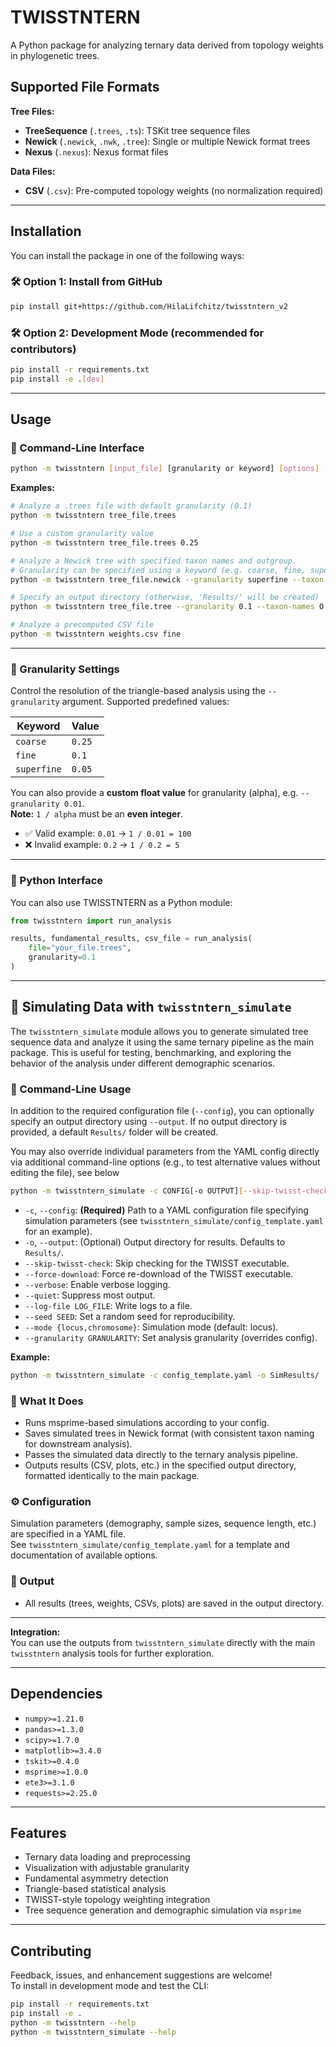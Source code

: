 # TWISSTNTERN

A Python package for analyzing ternary data derived from topology weights in phylogenetic trees.

## Supported File Formats

**Tree Files:**
- **TreeSequence** (`.trees`, `.ts`): TSKit tree sequence files  
- **Newick** (`.newick`, `.nwk`, `.tree`): Single or multiple Newick format trees  
- **Nexus** (`.nexus`): Nexus format files

**Data Files:**
- **CSV** (`.csv`): Pre-computed topology weights (no normalization required)

---

## Installation

You can install the package in one of the following ways:

### 🛠️ Option 1: Install from GitHub

```bash
pip install git+https://github.com/HilaLifchitz/twisstntern_v2
```

### 🛠️ Option 2: Development Mode (recommended for contributors)

```bash
pip install -r requirements.txt
pip install -e .[dev]
```

---

## Usage

### 🔧 Command-Line Interface

```bash
python -m twisstntern [input_file] [granularity or keyword] [options]
```

**Examples:**

```bash
# Analyze a .trees file with default granularity (0.1)
python -m twisstntern tree_file.trees

# Use a custom granularity value
python -m twisstntern tree_file.trees 0.25

# Analyze a Newick tree with specified taxon names and outgroup.
# Granularity can be specified using a keyword (e.g. coarse, fine, superfine)
python -m twisstntern tree_file.newick --granularity superfine --taxon-names O P1 P2 P3 --outgroup O

# Specify an output directory (otherwise, 'Results/' will be created)
python -m twisstntern tree_file.tree --granularity 0.1 --taxon-names O P1 P2 P3 --outgroup O --output /your/custom/output_dir

# Analyze a precomputed CSV file
python -m twisstntern weights.csv fine
```

---

### 🧪 Granularity Settings

Control the resolution of the triangle-based analysis using the `--granularity` argument. Supported predefined values:

| Keyword     | Value   |
|-------------|---------|
| `coarse`    | `0.25`  |
| `fine`      | `0.1`   |
| `superfine` | `0.05`  |

You can also provide a **custom float value** for granularity (alpha), e.g. `--granularity 0.01`.  
**Note:** `1 / alpha` must be an **even integer**.

- ✅ Valid example: `0.01` → `1 / 0.01 = 100`
- ❌ Invalid example: `0.2` → `1 / 0.2 = 5`

---

### 🐍 Python Interface

You can also use TWISSTNTERN as a Python module:

```python
from twisstntern import run_analysis

results, fundamental_results, csv_file = run_analysis(
    file="your_file.trees",
    granularity=0.1
)
```

---

## 🧬 Simulating Data with `twisstntern_simulate`

The `twisstntern_simulate` module allows you to generate simulated tree sequence data and analyze it using the same ternary pipeline as the main package. This is useful for testing, benchmarking, and exploring the behavior of the analysis under different demographic scenarios.

### 🔧 Command-Line Usage

In addition to the required configuration file (`--config`), you can optionally specify an output directory using `--output`. If no output directory is provided, a default `Results/` folder will be created.

You may also override individual parameters from the YAML config directly via additional command-line options (e.g., to test alternative values without editing the file), see below


```bash
python -m twisstntern_simulate -c CONFIG[-o OUTPUT][--skip-twisst-check][--force-download][--verbose][--quiet][--log-file LOG_FILE][--seed SEED][--mode {locus,chromosome}][--granularity GRANULARITY]
```

- `-c`, `--config`: **(Required)** Path to a YAML configuration file specifying simulation parameters (see `twisstntern_simulate/config_template.yaml` for an example).
- `-o`, `--output`: (Optional) Output directory for results. Defaults to `Results/`.
- `--skip-twisst-check`: Skip checking for the TWISST executable.
- `--force-download`: Force re-download of the TWISST executable.
- `--verbose`: Enable verbose logging.
- `--quiet`: Suppress most output.
- `--log-file LOG_FILE`: Write logs to a file.
- `--seed SEED`: Set a random seed for reproducibility.
- `--mode {locus,chromosome}`: Simulation mode (default: locus).
- `--granularity GRANULARITY`: Set analysis granularity (overrides config).

**Example:**
```bash
python -m twisstntern_simulate -c config_template.yaml -o SimResults/
```

### 📄 What It Does

- Runs msprime-based simulations according to your config.
- Saves simulated trees in Newick format (with consistent taxon naming for downstream analysis).
- Passes the simulated data directly to the ternary analysis pipeline.
- Outputs results (CSV, plots, etc.) in the specified output directory, formatted identically to the main package.

### ⚙️ Configuration

Simulation parameters (demography, sample sizes, sequence length, etc.) are specified in a YAML file.  
See `twisstntern_simulate/config_template.yaml` for a template and documentation of available options.

### 📝 Output

- All results (trees, weights, CSVs, plots) are saved in the output directory.

---

**Integration:**  
You can use the outputs from `twisstntern_simulate` directly with the main `twisstntern` analysis tools for further exploration.

---

## Dependencies

- `numpy>=1.21.0`
- `pandas>=1.3.0`  
- `scipy>=1.7.0`
- `matplotlib>=3.4.0`
- `tskit>=0.4.0`
- `msprime>=1.0.0`
- `ete3>=3.1.0`
- `requests>=2.25.0`

---

## Features

- Ternary data loading and preprocessing
- Visualization with adjustable granularity
- Fundamental asymmetry detection
- Triangle-based statistical analysis
- TWISST-style topology weighting integration
- Tree sequence generation and demographic simulation via `msprime`

---

## Contributing

Feedback, issues, and enhancement suggestions are welcome!  
To install in development mode and test the CLI:

```bash
pip install -r requirements.txt
pip install -e .
python -m twisstntern --help
python -m twisstntern_simulate --help
```
